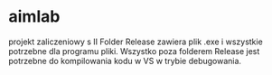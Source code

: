 # aimlab
projekt zaliczeniowy s II
Folder Release zawiera plik .exe i wszystkie potrzebne dla programu pliki.
Wszystko poza folderem Release jest potrzebne do kompilowania kodu w VS w trybie debugowania.
